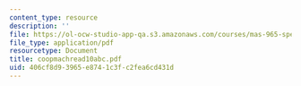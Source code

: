 ```yaml
---
content_type: resource
description: ''
file: https://ol-ocw-studio-app-qa.s3.amazonaws.com/courses/mas-965-special-topics-in-media-technology-cooperative-machines-fall-2003/406cf8d93965e8741c3fc2fea6cd431d_coopmachread10abc.pdf
file_type: application/pdf
resourcetype: Document
title: coopmachread10abc.pdf
uid: 406cf8d9-3965-e874-1c3f-c2fea6cd431d
---
```

